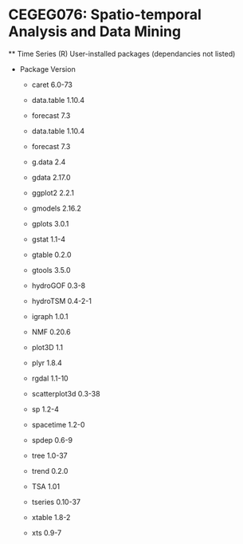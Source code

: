 # CEGEG076: Spatio-temporal Analysis and Data Mining


** Time Series (R) User-installed packages (dependancies not listed)
+ Package     Version
  + caret      6.0-73
  + data.table      1.10.4
  + forecast         7.3
  + data.table      1.10.4
  + forecast         7.3
  + g.data         2.4

  + gdata      2.17.0

  + ggplot2       2.2.1

  + gmodels      2.16.2

  + gplots       3.0.1

  + gstat       1.1-4

  + gtable       0.2.0

  + gtools       3.5.0

  + hydroGOF       0.3-8

  + hydroTSM     0.4-2-1

  + igraph       1.0.1

  + NMF      0.20.6

  + plot3D         1.1

  + plyr       1.8.4

  + rgdal      1.1-10

  + scatterplot3d      0.3-38

  + sp       1.2-4

  + spacetime       1.2-0

  + spdep       0.6-9

  + tree      1.0-37

  + trend       0.2.0

  + TSA        1.01

  + tseries     0.10-37

  + xtable       1.8-2

  + xts       0.9-7
